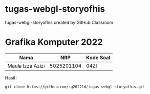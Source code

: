 # tugas-webgl-storyofhis
tugas-webgl-storyofhis created by GitHub Classroom

# Grafika Komputer 2022
|        Nama      |    NRP     | Kode Soal |
| ---------------- | ---------- | --------- |
| Maula Izza Azizi | 5025201104 |   04ZI    |

Hasil : 
```
git clone https://github.com/cg20221d/tugas-webgl-storyofhis.git
```
